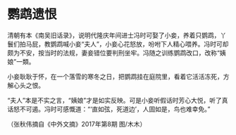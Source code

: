 # 鹦鹉遗恨

清朝有本《南吴旧话录》，说明代隆庆年间进士冯时可娶了小妾，养着只鹦鹉，丫鬟们拍马屁，教鹦鹉喊小妾“夫人”，小妾心花怒放，吩咐下人精心喂养。冯时可却颇为不安，按当时的法规，妻妾错位要判刑坐牢。冯随之训练鹦鹉改口，改称“姨娘”一類。 

小妾耿耿于怀，在一个落雪的寒冬之日，把鹦鹉挂在庭院里，看着它活活冻死，方解心头之恨。 

“夫人”本是不实之言，“姨娘”才是如实反映。可是小妾听假话时芳心大悦，听了真话怒不可遏。冯时可感慨道：“‘直如弦，死道边’，人固如是，鸟也难幸免。” 

（张秋伟摘自《中外文摘》2017年第8期 图/木木）